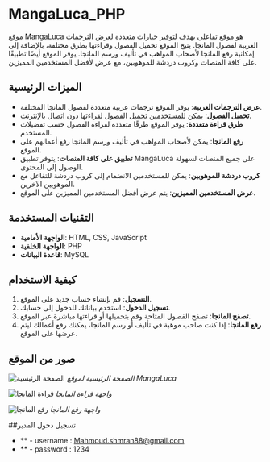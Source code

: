 # MangaLuca_PHP
موقع MangaLuca هو موقع تفاعلي يهدف لتوفير خيارات متعددة لعرض الترجمات العربية لفصول المانجا. يتيح الموقع تحميل الفصول وقراءتها بطرق مختلفة، بالإضافة إلى إمكانية رفع المانجا لأصحاب المواهب في تأليف ورسم المانجا. يوفر الموقع أيضًا تطبيقًا على كافة المنصات وكروب دردشة للموهوبين، مع عرض لأفضل المستخدمين المميزين.


## الميزات الرئيسية

- **عرض الترجمات العربية**: يوفر الموقع ترجمات عربية متعددة لفصول المانجا المختلفة.
- **تحميل الفصول**: يمكن للمستخدمين تحميل الفصول لقراءتها دون اتصال بالإنترنت.
- **طرق قراءة متعددة**: يوفر الموقع طرقًا متعددة لقراءة الفصول حسب تفضيلات المستخدم.
- **رفع المانجا**: يمكن لأصحاب المواهب في تأليف ورسم المانجا رفع أعمالهم على الموقع.
- **تطبيق على كافة المنصات**: يتوفر تطبيق MangaLuca على جميع المنصات لسهولة الوصول إلى المحتوى.
- **كروب دردشة للموهوبين**: يمكن للمستخدمين الانضمام إلى كروب دردشة للتفاعل مع الموهوبين الآخرين.
- **عرض المستخدمين المميزين**: يتم عرض أفضل المستخدمين المميزين على الموقع.

## التقنيات المستخدمة

- **الواجهة الأمامية**: HTML, CSS, JavaScript
- **الواجهة الخلفية**: PHP
- **قاعدة البيانات**: MySQL

## كيفية الاستخدام

1. **التسجيل**: قم بإنشاء حساب جديد على الموقع.
2. **تسجيل الدخول**: استخدم بياناتك للدخول إلى حسابك.
3. **تصفح المانجا**: تصفح الفصول المتاحة وقم بتحميلها أو قراءتها مباشرة عبر الموقع.
4. **رفع المانجا**: إذا كنت صاحب موهبة في تأليف أو رسم المانجا، يمكنك رفع أعمالك ليتم عرضها على الموقع.

## صور من الموقع

![الصفحة الرئيسية](images/homepage.png)
*الصفحة الرئيسية لموقع MangaLuca*

![قراءة المانجا](images/read_manga.png)
*واجهة قراءة المانجا*

![رفع المانجا](images/upload_manga.png)
*واجهة رفع المانجا*

##تسجيل دخول المدير

- ** - username : Mahmoud.shmran88@gmail.com
- ** - password : 1234